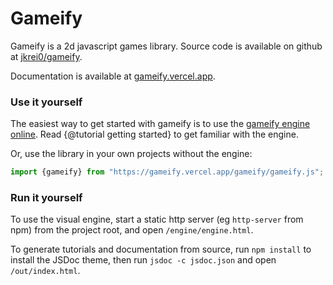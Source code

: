 # Gameify
Gameify is a 2d javascript games library. Source code is available on github at [jkrei0/gameify](https://github.com/jkrei0/gameify).

Documentation is available at [gameify.vercel.app](https://gameify.vercel.app/out/index.html).

### Use it yourself

The easiest way to get started with gameify is to use the [gameify engine online](https://gameify.vercel.app/engine/engine.html). Read {@tutorial getting started} to get familiar with the engine.

Or, use the library in your own projects without the engine:
```js
import {gameify} from "https://gameify.vercel.app/gameify/gameify.js";
```

### Run it yourself

To use the visual engine, start a static http server (eg `http-server` from npm) from the project root, and open `/engine/engine.html`.

To generate tutorials and documentation from source, run `npm install` to install the JSDoc theme, then run `jsdoc -c jsdoc.json` and open `/out/index.html`.